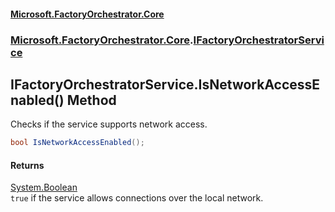 #### [Microsoft.FactoryOrchestrator.Core](./Microsoft-FactoryOrchestrator-Core.md 'Microsoft.FactoryOrchestrator.Core')
### [Microsoft.FactoryOrchestrator.Core](./Microsoft-FactoryOrchestrator-Core.md 'Microsoft.FactoryOrchestrator.Core').[IFactoryOrchestratorService](./Microsoft-FactoryOrchestrator-Core-IFactoryOrchestratorService.md 'Microsoft.FactoryOrchestrator.Core.IFactoryOrchestratorService')
## IFactoryOrchestratorService.IsNetworkAccessEnabled() Method
Checks if the service supports network access.  
```csharp
bool IsNetworkAccessEnabled();
```
#### Returns
[System.Boolean](https://docs.microsoft.com/en-us/dotnet/api/System.Boolean 'System.Boolean')  
`true` if the service allows connections over the local network.  

